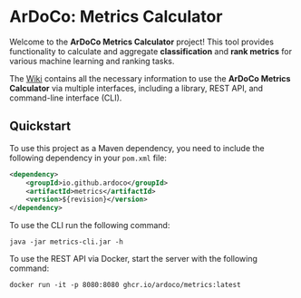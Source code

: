 # ArDoCo: Metrics Calculator
Welcome to the **ArDoCo Metrics Calculator** project! This tool provides functionality to calculate and aggregate **classification** and **rank metrics** for various machine learning and ranking tasks.

The [Wiki](https://github.com/ArDoCo/Metrics/wiki) contains all the necessary information to use the **ArDoCo Metrics Calculator** via multiple interfaces, including a library, REST API, and command-line interface (CLI).

## Quickstart

To use this project as a Maven dependency, you need to include the following dependency in your `pom.xml` file:

```xml
<dependency>
    <groupId>io.github.ardoco</groupId>
    <artifactId>metrics</artifactId>
    <version>${revision}</version>
</dependency>
```

To use the CLI run the following command:

```shell
java -jar metrics-cli.jar -h
```

To use the REST API via Docker, start the server with the following command:
```shell
docker run -it -p 8080:8080 ghcr.io/ardoco/metrics:latest
```
